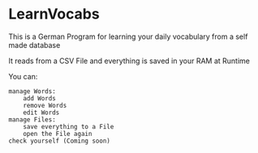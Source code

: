 LearnVocabs
===========

This is a German Program for learning your daily vocabulary from a self made database


It reads from a CSV File and everything is saved in your RAM at Runtime

You can:

	manage Words:
		add Words
		remove Words
		edit Words
	manage Files:
		save everything to a File
		open the File again
	check yourself (Coming soon)
	

